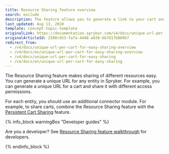 ```yaml
---
title: Resource Sharing feature overview
search: exclude
description: The feature allows you to generate a link to your cart and share it within your business unit with various access permissions.
last_updated: Aug 13, 2020
template: concept-topic-template
originalLink: https://documentation.spryker.com/v4/docs/unique-url-per-cart-for-easy-sharing-overview
originalArticleId: 2580cd53-fa7a-4448-a838-bb7d1fb860b7
redirect_from:
  - /v4/docs/unique-url-per-cart-for-easy-sharing-overview
  - /v4/docs/en/unique-url-per-cart-for-easy-sharing-overview
  - /v4/docs/unique-url-per-cart-for-easy-sharing
  - /v4/docs/en/unique-url-per-cart-for-easy-sharing
---
```


The Resource Sharing feature makes sharing of different resources easy. You can generate a unique URL for any entity in Spryker. For example, you can generate a unique URL for a cart and share it with different access permissions.

For each entity, you should use an additional connector module. For example, to share carts, combine the Resource Sharing feature with the [Persistent Cart Sharing](/docs/scos/user/features/{{page.version}}/persistent-cart-sharing-feature-overview.html) feature.

{% info_block warningBox "Developer guides" %}

Are you a developer? See [Resource Sharing feature walkthrough](/docs/scos/dev/feature-walkthroughs/{{page.version}}/resource-sharing-feature-walkthrough.html) for developers.

{% endinfo_block %}
